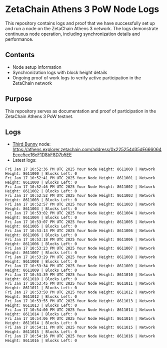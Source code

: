 # ZetaChain Athens 3 PoW Node Logs
This repository contains logs and proof that we have successfully set up and run a node on the ZetaChain Athens 3 network. The logs demonstrate continuous node operation, including synchronization details and performance.

## Contents
- Node setup information
- Synchronization logs with block height details
- Ongoing proof of work logs to verify active participation in the ZetaChain network

## Purpose
This repository serves as documentation and proof of participation in the ZetaChain Athens 3 PoW testnet.

## Logs

- [Third Bunny](https://thirdbunny.xyz/) node: https://athens.explorer.zetachain.com/address/0x225254d35dE666064Eccc5ce16eF1D8bF8D7b5EE
- Latest logs:
```
Fri Jan 17 10:52:36 PM UTC 2025 Your Node Height: 8611000 | Network Height: 8611000 | Blocks Left: 0
Fri Jan 17 10:52:41 PM UTC 2025 Your Node Height: 8611001 | Network Height: 8611000 | Blocks Left: 0
Fri Jan 17 10:52:46 PM UTC 2025 Your Node Height: 8611002 | Network Height: 8611002 | Blocks Left: 0
Fri Jan 17 10:52:52 PM UTC 2025 Your Node Height: 8611003 | Network Height: 8611003 | Blocks Left: 0
Fri Jan 17 10:52:57 PM UTC 2025 Your Node Height: 8611003 | Network Height: 8611003 | Blocks Left: 0
Fri Jan 17 10:53:02 PM UTC 2025 Your Node Height: 8611004 | Network Height: 8611004 | Blocks Left: 0
Fri Jan 17 10:53:07 PM UTC 2025 Your Node Height: 8611005 | Network Height: 8611005 | Blocks Left: 0
Fri Jan 17 10:53:13 PM UTC 2025 Your Node Height: 8611006 | Network Height: 8611006 | Blocks Left: 0
Fri Jan 17 10:53:18 PM UTC 2025 Your Node Height: 8611006 | Network Height: 8611006 | Blocks Left: 0
Fri Jan 17 10:53:23 PM UTC 2025 Your Node Height: 8611007 | Network Height: 8611007 | Blocks Left: 0
Fri Jan 17 10:53:29 PM UTC 2025 Your Node Height: 8611008 | Network Height: 8611008 | Blocks Left: 0
Fri Jan 17 10:53:34 PM UTC 2025 Your Node Height: 8611009 | Network Height: 8611009 | Blocks Left: 0
Fri Jan 17 10:53:39 PM UTC 2025 Your Node Height: 8611010 | Network Height: 8611010 | Blocks Left: 0
Fri Jan 17 10:53:45 PM UTC 2025 Your Node Height: 8611011 | Network Height: 8611011 | Blocks Left: 0
Fri Jan 17 10:53:50 PM UTC 2025 Your Node Height: 8611012 | Network Height: 8611012 | Blocks Left: 0
Fri Jan 17 10:53:55 PM UTC 2025 Your Node Height: 8611013 | Network Height: 8611013 | Blocks Left: 0
Fri Jan 17 10:54:00 PM UTC 2025 Your Node Height: 8611014 | Network Height: 8611014 | Blocks Left: 0
Fri Jan 17 10:54:06 PM UTC 2025 Your Node Height: 8611014 | Network Height: 8611014 | Blocks Left: 0
Fri Jan 17 10:54:11 PM UTC 2025 Your Node Height: 8611015 | Network Height: 8611015 | Blocks Left: 0
Fri Jan 17 10:54:16 PM UTC 2025 Your Node Height: 8611016 | Network Height: 8611016 | Blocks Left: 0
```
